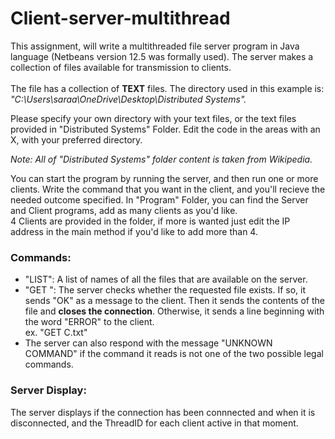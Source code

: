 # Client-server-multithread

This assignment, will write a multithreaded file server program in Java language (Netbeans version 12.5 was formally used). The server makes a collection of files available for transmission to clients.<br><br>
The file has a collection of <b>TEXT</b> files. The directory used in this example is:<br>
_"C:\\Users\\saraa\\OneDrive\\Desktop\\Distributed Systems"._
<br>
<p>Please specify your own directory with your text files, or the text files provided in "Distributed Systems" Folder. Edit the code in the areas with an X, with your preferred directory.</p> 
<p><i>Note: All of "Distributed Systems" folder content is taken from Wikipedia.</i></p>

You can start the program by running the server, and then run one or more clients. Write the command that you want in the client, and you'll recieve the needed outcome specified. In "Program" Folder, you can find the Server and Client programs, add as many clients as you'd like. <br>4 Clients are provided in the folder, if more is wanted
just edit the IP address in the main method if you'd like to add more than 4.

<h3>Commands:</h3>
<ul>
          <li>
          "LIST":
          A list of names of all the files that are available on the server.
          </li>
          <li>
          "GET <filename>":
          The server checks whether the requested file exists. If so, it sends "OK" as a message to the client. Then it sends the contents of the file and <b>closes the               connection</b>. Otherwise, it sends a line beginning with the word "ERROR" to the client.<br>
          ex. "GET C.txt"
          </li>
          <li>
          The server can also respond with the message "UNKNOWN COMMAND" if the command it reads is not one of the two possible legal commands.
          </li>
</ul>       
<h3>Server Display:</h3>
                The server displays if the connection has been connnected and when it is disconnected, and the ThreadID for each client active in that moment.
          
